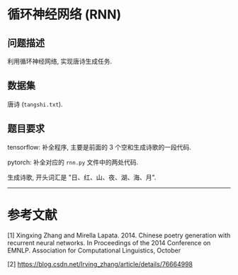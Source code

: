 # 循环神经网络 (RNN)

## 问题描述

利用循环神经网络, 实现唐诗生成任务.

## 数据集

唐诗 (`tangshi.txt`).

## 题目要求

tensorflow: 补全程序, 主要是前面的 3 个空和生成诗歌的一段代码.

pytorch: 补全对应的 `rnn.py` 文件中的两处代码.

生成诗歌, 开头词汇是 "日、红、山、夜、湖、海、月".

---

# 参考文献

[1] Xingxing Zhang and Mirella Lapata. 2014. Chinese poetry generation with recurrent neural networks. In Proceedings of the 2014 Conference on EMNLP. Association for Computational Linguistics, October

[2] https://blog.csdn.net/Irving_zhang/article/details/76664998
